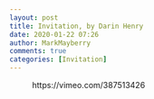```yaml
---
layout: post
title: Invitation, by Darin Henry
date: 2020-01-22 07:26
author: MarkMayberry
comments: true
categories: [Invitation]
---
```

<!-- wp:core-embed/vimeo {"url":"https://vimeo.com/387513426","type":"video","providerNameSlug":"vimeo","className":"wp-embed-aspect-4-3 wp-has-aspect-ratio"} -->
<figure class="wp-block-embed-vimeo wp-block-embed is-type-video is-provider-vimeo wp-embed-aspect-4-3 wp-has-aspect-ratio"><div class="wp-block-embed__wrapper">
https://vimeo.com/387513426
</div></figure>
<!-- /wp:core-embed/vimeo -->
